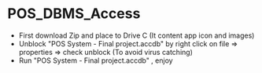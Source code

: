 # POS_DBMS_Access

- First download Zip and place to Drive C (It content app icon and images)
- Unblock "POS System - Final project.accdb" by right click on file => properties => check unblock (To avoid virus catching)
- Run "POS System - Final project.accdb" , enjoy

